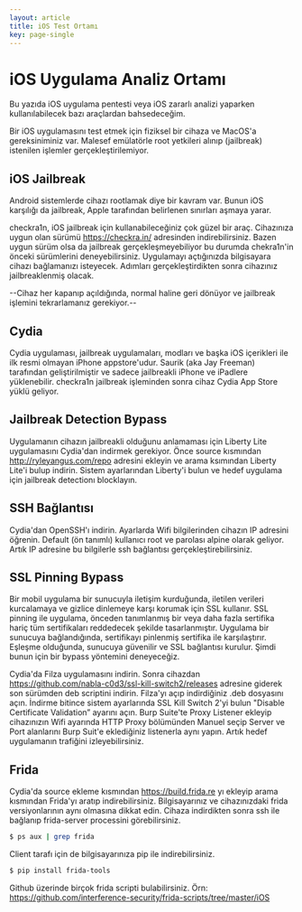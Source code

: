 ```yaml
---
layout: article
title: iOS Test Ortamı
key: page-single
---
```


# iOS Uygulama Analiz Ortamı

Bu yazıda iOS uygulama pentesti veya iOS zararlı analizi yaparken kullanılabilecek bazı araçlardan bahsedeceğim. 

Bir iOS uygulamasını test etmek için fiziksel bir cihaza ve MacOS'a gereksiniminiz var. Malesef emülatörle root yetkileri alınıp (jailbreak) istenilen işlemler gerçekleştirilemiyor.

## iOS Jailbreak

Android sistemlerde cihazı rootlamak diye bir kavram var. Bunun iOS karşılığı da jailbreak, Apple tarafından belirlenen sınırları aşmaya yarar.

checkra1n, iOS jailbreak için kullanabileceğiniz çok güzel bir araç. Cihazınıza uygun olan sürümü https://checkra.in/ adresinden indirebilirsiniz. Bazen uygun sürüm olsa da jailbreak gerçekleşmeyebiliyor bu durumda chekra1n'in önceki sürümlerini deneyebilirsiniz. Uygulamayı açtığınızda bilgisayara cihazı bağlamanızı isteyecek. Adımları gerçekleştirdikten sonra cihazınız jailbreaklenmiş olacak.

--Cihaz her kapanıp açıldığında, normal haline geri dönüyor ve jailbreak işlemini tekrarlamanız gerekiyor.--

## Cydia

Cydia uygulaması, jailbreak uygulamaları, modları ve başka iOS içerikleri ile ilk resmi olmayan iPhone appstore'udur. Saurik (aka Jay Freeman) tarafından geliştirilmiştir ve sadece jailbreakli iPhone ve iPadlere yüklenebilir. checkra1n jailbreak işleminden sonra cihaz Cydia App Store yüklü geliyor.

## Jailbreak Detection Bypass

Uygulamanın cihazın jailbreakli olduğunu anlamaması için Liberty Lite uygulamasını Cydia'dan indirmek gerekiyor. Önce source kısmından http://ryleyangus.com/repo adresini ekleyin ve arama ksımından Liberty Lite'i bulup indirin. Sistem ayarlarından Liberty'i bulun ve hedef uygulama için jailbreak detectionı blocklayın.

## SSH Bağlantısı

Cydia'dan OpenSSH'ı indirin. Ayarlarda Wifi bilgilerinden cihazın IP adresini öğrenin. Default (ön tanımlı) kullanıcı root ve parolası alpine olarak geliyor. Artık IP adresine bu bilgilerle ssh bağlantısı gerçekleştirebilirsiniz.

## SSL Pinning Bypass

Bir mobil uygulama bir sunucuyla iletişim kurduğunda, iletilen verileri kurcalamaya ve gizlice dinlemeye karşı korumak için SSL kullanır. SSL pinning ile uygulama, önceden tanımlanmış bir veya daha fazla sertifika hariç tüm sertifikaları reddedecek şekilde tasarlanmıştır. Uygulama bir sunucuya bağlandığında, sertifikayı pinlenmiş sertifika ile karşılaştırır. Eşleşme olduğunda, sunucuya güvenilir ve SSL bağlantısı kurulur. Şimdi bunun için bir bypass yöntemini deneyeceğiz.

Cydia'da Filza uygulamasını indirin. Sonra cihazdan https://github.com/nabla-c0d3/ssl-kill-switch2/releases adresine giderek son sürümden deb scriptini indirin. Filza'yı açıp indirdiğiniz .deb dosyasını açın. İndirme bitince sistem ayarlarında SSL Kill Switch 2'yi bulun "Disable Certificate Validation” ayarını açın. Burp Suite'te Proxy Listener ekleyip cihazınızın Wifi ayarında HTTP Proxy bölümünden Manuel seçip Server ve Port alanlarını Burp Suit'e eklediğiniz listenerla aynı yapın. Artık hedef uygulamanın trafiğini izleyebilirsiniz.

## Frida

Cydia'da source ekleme kısmından https://build.frida.re yı ekleyip arama kısmından Frida'yı aratıp indirebilirsiniz. Bilgisayarınız ve cihazınızdaki frida versiyonlarının aynı olmasına dikkat edin. Cihaza indirdikten sonra ssh ile bağlanıp frida-server processini görebilirsiniz.

``` bash
$ ps aux | grep frida
```

Client tarafı için de bilgisayarınıza pip ile indirebilirsiniz.

``` bash
$ pip install frida-tools
```

Github üzerinde birçok frida scripti bulabilirsiniz. Örn: https://github.com/interference-security/frida-scripts/tree/master/iOS